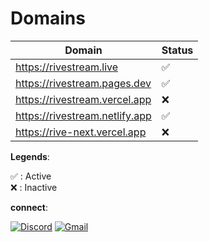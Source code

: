 # Domains

| Domain                         | Status |
| ------------------------------ | ------ |
| https://rivestream.live        | ✅     |
| https://rivestream.pages.dev   | ✅     |
| https://rivestream.vercel.app  | ❌     |
| https://rivestream.netlify.app | ✅     |
| https://rive-next.vercel.app   | ❌     |

**Legends**:

✅ : Active  
❌ : Inactive

**connect**:

[![Discord](https://img.shields.io/badge/discord-7c3aed?&style=for-the-badge&logo=discord&logoColor=white&color=7c3aed&cacheSeconds=3600)](https://discord.gg/6xJmJja8fV)
[![Gmail](https://img.shields.io/badge/mail-7c3aed?&style=for-the-badge&logo=gmail&logoColor=white&color=7c3aed&cacheSeconds=3600)](mailto:developer@rivestream.live)
